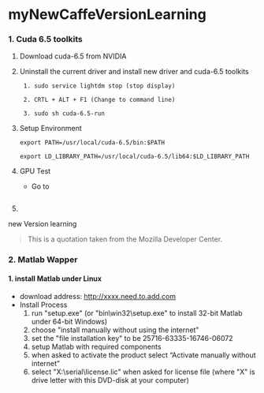 myNewCaffeVersionLearning
=========================

### 1. Cuda 6.5 toolkits
1. Download cuda-6.5 from NVIDIA
2. Uninstall the current driver and install new driver and cuda-6.5 toolkits
    ```
     1. sudo service lightdm stop (stop display)
     
     2. CRTL + ALT + F1 (Change to command line)
     
     3. sudo sh cuda-6.5-run
    ```
3. Setup Environment
   ```
   export PATH=/usr/local/cuda-6.5/bin:$PATH
   
   export LD_LIBRARY_PATH=/usr/local/cuda-6.5/lib64:$LD_LIBRARY_PATH
   ```
   
4. GPU Test
   * Go to 
   ```
   
   ```
5. 
new Version learning
<blockquote cite="http://developer.mozilla.org">
  <p>This is a quotation taken from the Mozilla Developer Center.</p>
</blockquote>


### 2. Matlab Wapper
#### 1. install Matlab under Linux
* download address: <http://xxxx.need.to.add.com>
* Install Process
   1. run "setup.exe" (or "bin\win32\setup.exe" to install 32-bit Matlab under 64-bit Windows)
   2. choose "install manually without using the internet"		
   3. set the "file installation key" to be 25716-63335-16746-06072
   4. setup Matlab with required components
   5. when asked to activate the product select “Activate manually without internet”
   6. select "X:\serial\license.lic" when asked for license file (where "X" is drive letter with this DVD-disk at your computer)
